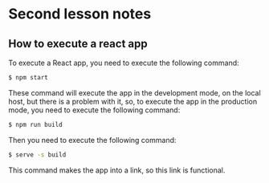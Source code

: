 # Second lesson notes

## How to execute a react app

To execute a React app, you need to execute the following command:

```bash
$ npm start
```

These command will execute the app in the development mode, on the local host, but
there is a problem with it, so, to execute the app in the production mode, you
need to execute the following command:

```bash
$ npm run build
```

Then you need to execute the following command:

```bash
$ serve -s build
```

This command makes the app into a link, so this link is functional.
